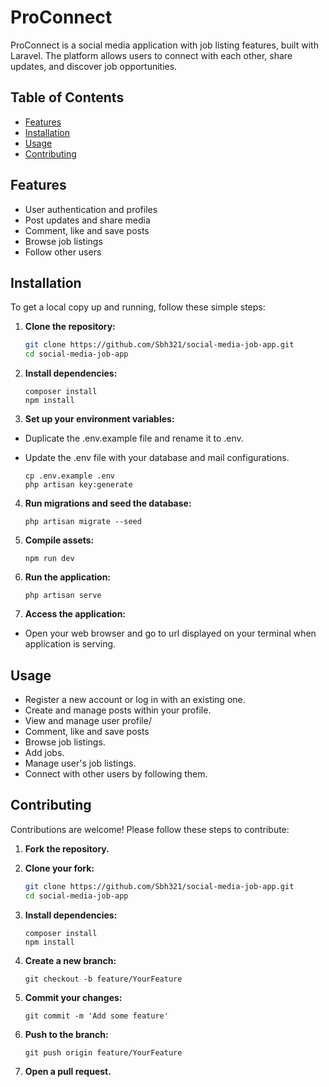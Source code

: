 # ProConnect

ProConnect is a social media application with job listing features, built with Laravel. The platform allows users to connect with each other, share updates, and discover job opportunities.

## Table of Contents

-   [Features](#features)
-   [Installation](#installation)
-   [Usage](#usage)
-   [Contributing](#contributing)

## Features

-   User authentication and profiles
-   Post updates and share media
-   Comment, like and save posts
-   Browse job listings
-   Follow other users

## Installation

To get a local copy up and running, follow these simple steps:

1. **Clone the repository:**

    ```bash
    git clone https://github.com/Sbh321/social-media-job-app.git
    cd social-media-job-app
    ```

2. **Install dependencies:**

    ```
    composer install
    npm install
    ```

3. **Set up your environment variables:**

-   Duplicate the .env.example file and rename it to .env.
-   Update the .env file with your database and mail configurations.

    ```
    cp .env.example .env
    php artisan key:generate
    ```

4. **Run migrations and seed the database:**

    ```
    php artisan migrate --seed
    ```

5. **Compile assets:**

    ```
    npm run dev
    ```

6. **Run the application:**

    ```
    php artisan serve
    ```

7. **Access the application:**

-   Open your web browser and go to url displayed on your terminal when application is serving.

## Usage

-   Register a new account or log in with an existing one.
-   Create and manage posts within your profile.
-   View and manage user profile/
-   Comment, like and save posts
-   Browse job listings.
-   Add jobs.
-   Manage user's job listings.
-   Connect with other users by following them.

## Contributing

Contributions are welcome! Please follow these steps to contribute:

1. **Fork the repository.**

2. **Clone your fork:**

    ```bash
    git clone https://github.com/Sbh321/social-media-job-app.git
    cd social-media-job-app
    ```

3. **Install dependencies:**

    ```
    composer install
    npm install
    ```

4. **Create a new branch:**

    ```
    git checkout -b feature/YourFeature
    ```

5. **Commit your changes:**

    ```
    git commit -m 'Add some feature'
    ```

6. **Push to the branch:**

    ```
    git push origin feature/YourFeature

    ```

7. **Open a pull request.**
